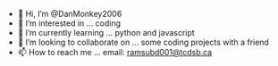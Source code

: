 - 👋 Hi, I’m @DanMonkey2006
- 👀 I’m interested in ... coding 
- 🌱 I’m currently learning ... python and javascript 
- 💞️ I’m looking to collaborate on ... some coding projects with a friend 
- 📫 How to reach me ... email: ramsubd001@tcdsb.ca 

<!---
DanMonkey2006/DanMonkey2006 is a ✨ special ✨ repository because its `README.md` (this file) appears on your GitHub profile.
You can click the Preview link to take a look at your changes.
--->
